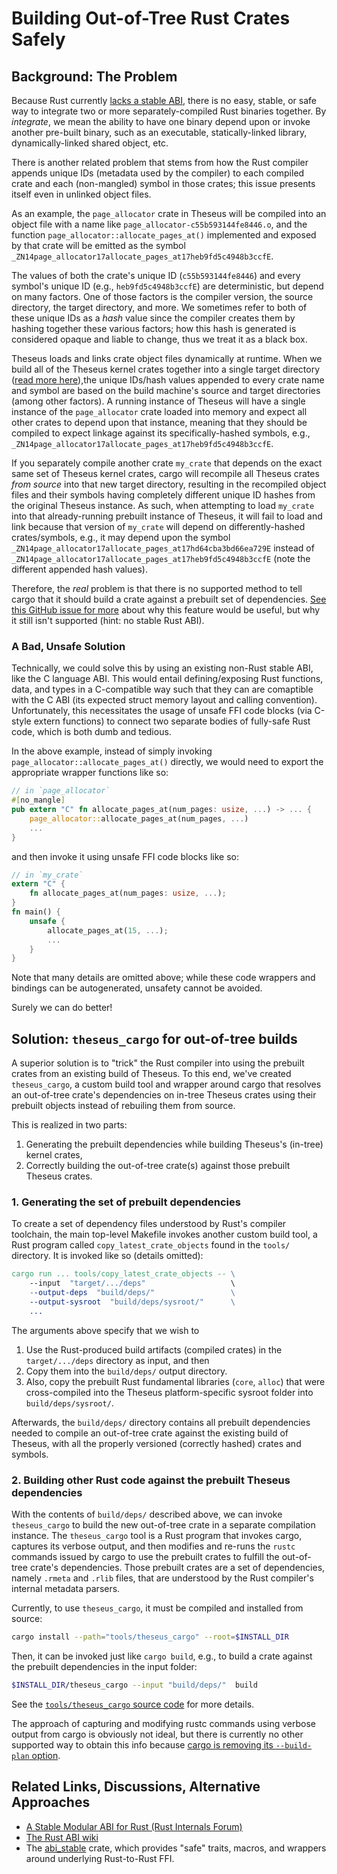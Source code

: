 # Building Out-of-Tree Rust Crates Safely


## Background: The Problem
Because Rust currently [lacks a stable ABI](https://slightknack.github.io/rust-abi-wiki/intro/intro.html), there is no easy, stable, or safe way to integrate two or more separately-compiled Rust binaries together. 
By *integrate*, we mean the ability to have one binary depend upon or invoke another pre-built binary, such as an executable, statically-linked library, dynamically-linked shared object, etc. 

There is another related problem that stems from how the Rust compiler appends unique IDs (metadata used by the compiler) to each compiled crate and each (non-mangled) symbol in those crates; this issue presents itself even in unlinked object files.

As an example, the `page_allocator` crate in Theseus will be compiled into an object file with a name like `page_allocator-c55b593144fe8446.o`, and the function `page_allocator::allocate_pages_at()` implemented and exposed by that crate will be emitted as the symbol `_ZN14page_allocator17allocate_pages_at17heb9fd5c4948b3ccfE`. 

The values of both the crate's unique ID (`c55b593144fe8446`) and every symbol's unique ID (e.g., `heb9fd5c4948b3ccfE`) are deterministic, but depend on many factors. 
One of those factors is the compiler version, the source directory, the target directory, and more. 
We sometimes refer to both of these unique IDs as a *hash* value since the compiler creates them by hashing together these various factors; how this hash is generated is considered opaque and liable to change, thus we treat it as a black box. 

Theseus loads and links crate object files dynamically at runtime. 
When we build all of the Theseus kernel crates together into a single target directory ([read more here](build_process.md#cargo)),the unique IDs/hash values appended to every crate name and symbol are based on the build machine's source and target directories (among other factors). 
A running instance of Theseus will have a single instance of the `page_allocator` crate loaded into memory and expect all other crates to depend upon that instance, meaning that they should be compiled to expect linkage against its specifically-hashed symbols, e.g., `_ZN14page_allocator17allocate_pages_at17heb9fd5c4948b3ccfE`.

If you separately compile another crate `my_crate` that depends on the exact same set of Theseus kernel crates, cargo will recompile all Theseus crates *from source* into that new target directory, resulting in the recompiled object files and their symbols having completely different unique ID hashes from the original Theseus instance. 
As such, when attempting to load `my_crate` into that already-running prebuilt instance of Theseus, it will fail to load and link because that version of `my_crate` will depend on differently-hashed crates/symbols, e.g., it may depend upon the symbol `_ZN14page_allocator17allocate_pages_at17hd64cba3bd66ea729E` instead of `_ZN14page_allocator17allocate_pages_at17heb9fd5c4948b3ccfE` (note the different appended hash values).

Therefore, the *real* problem is that there is no supported method to tell cargo that it should build a crate against a prebuilt set of dependencies. [See this GitHub issue for more](https://github.com/rust-lang/cargo/issues/1139) about why this feature would be useful, but why it still isn't supported (hint: no stable Rust ABI).


### A Bad, Unsafe Solution

Technically, we could solve this by using an existing non-Rust stable ABI, like the C language ABI. 
This would entail defining/exposing Rust functions, data, and types in a C-compatible way such that they can are comaptible with the C ABI (its expected struct memory layout and calling convention).
Unfortunately, this necessitates the usage of unsafe FFI code blocks (via C-style extern functions) to connect two separate bodies of fully-safe Rust code, which is both dumb and tedious. 

In the above example, instead of simply invoking `page_allocator::allocate_pages_at()` directly, we would need to export the appropriate wrapper functions like so:
```rust
// in `page_allocator`
#[no_mangle]
pub extern "C" fn allocate_pages_at(num_pages: usize, ...) -> ... {
    page_allocator::allocate_pages_at(num_pages, ...)
    ...
}
```
and then invoke it using unsafe FFI code blocks like so:
```rust
// in `my_crate` 
extern "C" {
    fn allocate_pages_at(num_pages: usize, ...);
}
fn main() {
    unsafe {
        allocate_pages_at(15, ...);
        ...
    }
}
```
Note that many details are omitted above; while these code wrappers and bindings can be autogenerated, unsafety cannot be avoided. 

Surely we can do better!


## Solution: `theseus_cargo` for out-of-tree builds

A superior solution is to "trick" the Rust compiler into using the prebuilt crates from an existing build of Theseus.
To this end, we've created `theseus_cargo`, a custom build tool and wrapper around cargo that resolves an out-of-tree crate's dependencies on in-tree Theseus crates using their prebuilt objects instead of rebuiling them from source.   

This is realized in two parts:
1. Generating the prebuilt dependencies while building Theseus's (in-tree) kernel crates,
2. Correctly building the out-of-tree crate(s) against those prebuilt Theseus crates. 


### 1. Generating the set of prebuilt dependencies

To create a set of dependency files understood by Rust's compiler toolchain, the main top-level Makefile invokes another custom build tool, a Rust program called `copy_latest_crate_objects` found in the `tools/` directory. 
It is invoked like so (details omitted):
```mk
cargo run ... tools/copy_latest_crate_objects -- \
    --input  "target/.../deps"                   \
    --output-deps  "build/deps/"                 \
    --output-sysroot  "build/deps/sysroot/"      \
    ...
```
The arguments above specify that we wish to
1. Use the Rust-produced build artifacts (compiled crates) in the `target/.../deps` directory as input, and then
2. Copy them into the `build/deps/` output directory.  
3. Also, copy the prebuilt Rust fundamental libraries (`core`, `alloc`) that were cross-compiled into the Theseus platform-specific sysroot folder into `build/deps/sysroot/`.

Afterwards, the `build/deps/` directory contains all prebuilt dependencies needed to compile an out-of-tree crate against the existing build of Theseus, with all the properly versioned (correctly hashed) crates and symbols.


### 2. Building other Rust code against the prebuilt Theseus dependencies

With the contents of `build/deps/` described above, we can invoke `theseus_cargo` to build the new out-of-tree crate in a separate compilation instance. 
The `theseus_cargo` tool is a Rust program that invokes cargo, captures its verbose output, and then modifies and re-runs the `rustc` commands issued by cargo to use the prebuilt crates to fulfill the out-of-tree crate's dependencies. 
Those prebuilt crates are a set of dependencies, namely `.rmeta` and `.rlib` files, that are understood by the Rust compiler's internal metadata parsers.


Currently, to use `theseus_cargo`, it must be compiled and installed from source:
```sh
cargo install --path="tools/theseus_cargo" --root=$INSTALL_DIR
```

Then, it can be invoked just like `cargo build`, e.g., to build a crate against the prebuilt dependencies in the input folder:
```sh
$INSTALL_DIR/theseus_cargo --input "build/deps/"  build
```

See the [`tools/theseus_cargo` source code](https://github.com/theseus-os/Theseus/blob/theseus_main/tools/theseus_cargo/src/main.rs) for more details.

The approach of capturing and modifying rustc commands using verbose output from cargo is obviously not ideal, but there is currently no other supported way to obtain this info because [cargo is removing its `--build-plan` option](https://github.com/rust-lang/cargo/issues/5579).


## Related Links, Discussions, Alternative Approaches

* [A Stable Modular ABI for Rust (Rust Internals Forum)](https://internals.rust-lang.org/t/a-stable-modular-abi-for-rust/12347/69)
* [The Rust ABI wiki](https://slightknack.github.io/rust-abi-wiki/)
* The [abi_stable](https://crates.io/crates/abi_stable) crate, which provides "safe" traits, macros, and wrappers around underlying Rust-to-Rust FFI.